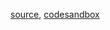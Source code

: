 [source](https://github.com/backenddevplus/react-stockcharts/blob/master/docs/lib/charts/StackedBarChart.js), [codesandbox](https://codesandbox.io/s/github/backenddevplus/react-stockcharts-examples2/tree/master/examples/StackedBarChart)

